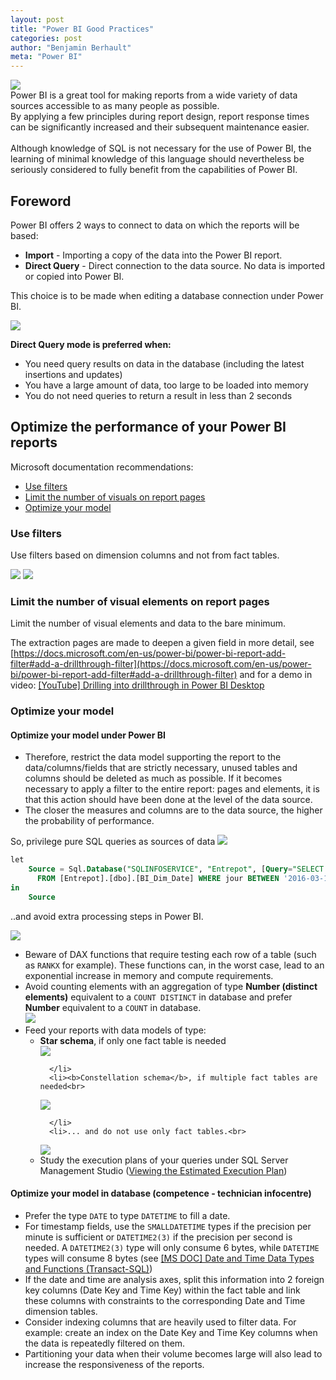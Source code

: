 ```yaml
---
layout: post
title: "Power BI Good Practices"
categories: post
author: "Benjamin Berhault"
meta: "Power BI"
---
```


<div class="row">
  <div class="col grid s12 m6 l3">
    <img src="{{ '/images/power_bi.png' | relative_url }}" class="responsive-img">
  </div>
  <div class="col grid s12 m6 l9 ">
Power BI is a great tool for making reports from a wide variety of data sources accessible to as many people as possible.<br>
By applying a few principles during report design, report response times can be significantly increased and their subsequent maintenance easier.<br>
<br>
Although knowledge of SQL is not necessary for the use of Power BI, the learning of minimal knowledge of this language should nevertheless be seriously considered to fully benefit from the capabilities of Power BI.
  </div>
</div>

## Foreword
Power BI offers 2 ways to connect to data on which the reports will be based:

* <b>Import</b> - Importing a copy of the data into the Power BI report.
* <b>Direct Query</b> - Direct connection to the data source. No data is imported or copied into Power BI.

This choice is to be made when editing a database connection under Power BI.

<img src="{{ '/images/02-power-bi-good-practices/01-power-bi-good-practices.png' | relative_url }}" class="responsive-img">

 
<b>Direct Query mode is preferred when:</b>

* You need query results on data in the database (including the latest insertions and updates)
* You have a large amount of data, too large to be loaded into memory
* You do not need queries to return a result in less than 2 seconds

 
## Optimize the performance of your Power BI reports
Microsoft documentation recommendations:

* [Use filters](https://docs.microsoft.com/en-us/power-bi/power-bi-reports-performance#use-filters-to-limit-report-visuals-to-display-only-whats-needed)
* [Limit the number of visuals on report pages](https://docs.microsoft.com/en-us/power-bi/power-bi-reports-performance#limit-visuals-on-report-pages)
* [Optimize your model](https://docs.microsoft.com/en-us/power-bi/power-bi-reports-performance#optimize-your-model)

 
### Use filters
Use filters based on dimension columns and not from fact tables.

<img src="{{ '/images/02-power-bi-good-practices/02-power-bi-good-practices.png' | relative_url }}" class="responsive-img">

<img src="{{ '/images/02-power-bi-good-practices/03-power-bi-good-practices.png' | relative_url }}" class="responsive-img">

### Limit the number of visual elements on report pages

Limit the number of visual elements and data to the bare minimum.

The extraction pages are made to deepen a given field in more detail, see [https://docs.microsoft.com/en-us/power-bi/power-bi-report-add-filter#add-a-drillthrough-filter](https://docs.microsoft.com/en-us/power-bi/power-bi-report-add-filter#add-a-drillthrough-filter) and for a demo in video: [&#91;YouTube&#93; Drilling into drillthrough in Power BI Desktop](https://www.youtube.com/watch?v=2x9lLHDbtDk)

### Optimize your model
#### Optimize your model under Power BI
* Therefore, restrict the data model supporting the report to the data/columns/fields that are strictly necessary, unused tables and columns should be deleted as much as possible. If it becomes necessary to apply a filter to the entire report: pages and elements, it is that this action should have been done at the level of the data source.
* The closer the measures and columns are to the data source, the higher the probability of performance.

So, privilege pure SQL queries as sources of data
<img src="{{ '/images/02-power-bi-good-practices/04-power-bi-good-practices.png' | relative_url }}" class="responsive-img">

```sql
let
    Source = Sql.Database("SQLINFOSERVICE", "Entrepot", [Query="SELECT [idDate], [jour]
      FROM [Entrepot].[dbo].[BI_Dim_Date] WHERE jour BETWEEN '2016-03-11' AND GETDATE()"])
in
    Source
```

..and avoid extra processing steps in Power BI.

<img src="{{ '/images/02-power-bi-good-practices/08-power-bi-good-practices.png' | relative_url }}" class="responsive-img">


<ul>
  <li>Beware of DAX functions that require testing each row of a table (such as <code>RANKX</code> for example). These functions can, in the worst case, lead to an exponential increase in memory and compute requirements.</li>
  <li>Avoid counting elements with an aggregation of type <b>Number (distinct elements)</b> equivalent to a <code>COUNT DISTINCT</code> in database and prefer <b>Number</b> equivalent to a <code>COUNT</code> in database. <br>
  <img src="{{ '/images/02-power-bi-good-practices/09-power-bi-good-practices.png' | relative_url }}" class="responsive-img">
  </li>
  <li>Feed your reports with data models of type:
    <ul>
      <li><b>Star schema</b>, if only one fact table is needed<br>

  <img src="{{ '/images/02-power-bi-good-practices/05-power-bi-good-practices.png' | relative_url }}" class="responsive-img">

      </li>
      <li><b>Constellation schema</b>, if multiple fact tables are needed<br>

  <img src="{{ '/images/02-power-bi-good-practices/06-power-bi-good-practices.png' | relative_url }}" class="responsive-img">

      </li>
      <li>... and do not use only fact tables.<br>

  <img src="{{ '/images/02-power-bi-good-practices/07-power-bi-good-practices.png' | relative_url }}" class="responsive-img">
      </li>
      <li>Study the execution plans of your queries under SQL Server Management Studio (<a href="https://docs.microsoft.com/en-us/sql/relational-databases/performance/display-the-estimated-execution-plan?view=sql-server-2017">Viewing the Estimated Execution Plan</a>)
      </li>
    </ul>
  </li>
</ul>

#### Optimize your model in database (competence - technician infocentre)

<ul>
  <li>Prefer the type <code>DATE</code> to type <code>DATETIME</code> to fill a date.</li>
  <li>For timestamp fields, use the <code>SMALLDATETIME</code> types if the precision per minute is sufficient or <code>DATETIME2(3)</code> if the precision per second is needed. A <code>DATETIME2(3)</code> type will only consume 6 bytes, while <code>DATETIME</code> types will consume 8 bytes (see <a href="https://docs.microsoft.com/en-us/sql/t-sql/functions/date-and-time-data-types-and-functions-transact-sql?view=sql-server-2017">&#91;MS DOC&#93; Date and Time Data Types and Functions (Transact-SQL)</a>)</li>
  <li>If the date and time are analysis axes, split this information into 2 foreign key columns (Date Key and Time Key) within the fact table and link these columns with constraints to the corresponding Date and Time dimension tables.</li>
  <li>Consider indexing columns that are heavily used to filter data. For example: create an index on the Date Key and Time Key columns when the data is repeatedly filtered on them.</li>
  <li>Partitioning your data when their volume becomes large will also lead to increase the responsiveness of the reports.</li>
</ul>